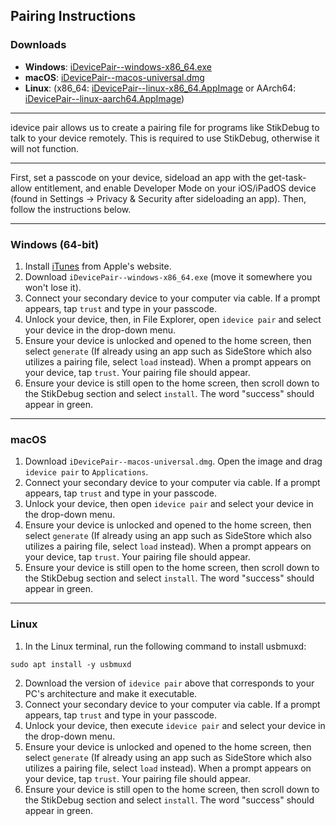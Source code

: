 ## Pairing Instructions

### Downloads
- **Windows**: [iDevicePair--windows-x86_64.exe](https://github.com/jkcoxson/idevice_pair/releases/latest/download/iDevicePair--windows-x86_64.exe)
- **macOS**: [iDevicePair--macos-universal.dmg](https://github.com/jkcoxson/idevice_pair/releases/latest/download/iDevicePair--macos-universal.dmg)
- **Linux**: (x86_64: [iDevicePair--linux-x86_64.AppImage](https://github.com/jkcoxson/idevice_pair/releases/latest/download/iDevicePair--linux-x86_64.AppImage) or AArch64: [iDevicePair--linux-aarch64.AppImage](https://github.com/jkcoxson/idevice_pair/releases/latest/download/iDevicePair--linux-aarch64.AppImage))

---

idevice pair allows us to create a pairing file for programs like StikDebug to talk to your device remotely. This is required to use StikDebug, otherwise it will not function.

---

First, set a passcode on your device, sideload an app with the get-task-allow entitlement, and enable Developer Mode on your iOS/iPadOS device (found in Settings -> Privacy & Security after sideloading an app). Then, follow the instructions below.

---

### Windows (64-bit)

1. Install [iTunes](https://apple.com/itunes/download/win64) from Apple's website.
2. Download `iDevicePair--windows-x86_64.exe` (move it somewhere you won't lose it).
3. Connect your secondary device to your computer via cable. If a prompt appears, tap `trust` and type in your passcode.
4. Unlock your device, then, in File Explorer, open `idevice pair` and select your device in the drop-down menu.
5. Ensure your device is unlocked and opened to the home screen, then select `generate` (If already using an app such as SideStore which also utilizes a pairing file, select `load` instead). When a prompt appears on your device, tap `trust`. Your pairing file should appear.
6. Ensure your device is still open to the home screen, then scroll down to the StikDebug section and select `install`. The word "success" should appear in green.

---

### macOS

1. Download `iDevicePair--macos-universal.dmg`. Open the image and drag `idevice pair` to `Applications`.
2. Connect your secondary device to your computer via cable. If a prompt appears, tap `trust` and type in your passcode.
3. Unlock your device, then open `idevice pair` and select your device in the drop-down menu.
4. Ensure your device is unlocked and opened to the home screen, then select `generate` (If already using an app such as SideStore which also utilizes a pairing file, select `load` instead). When a prompt appears on your device, tap `trust`. Your pairing file should appear.
5. Ensure your device is still open to the home screen, then scroll down to the StikDebug section and select `install`. The word "success" should appear in green.

---

### Linux

1. In the Linux terminal, run the following command to install usbmuxd:
```
sudo apt install -y usbmuxd
```
2. Download the version of `idevice pair` above that corresponds to your PC's architecture and make it executable.
3. Connect your secondary device to your computer via cable. If a prompt appears, tap `trust` and type in your passcode.
4. Unlock your device, then execute `idevice pair` and select your device in the drop-down menu.
5. Ensure your device is unlocked and opened to the home screen, then select `generate` (If already using an app such as SideStore which also utilizes a pairing file, select `load` instead). When a prompt appears on your device, tap `trust`. Your pairing file should appear.
6. Ensure your device is still open to the home screen, then scroll down to the StikDebug section and select `install`. The word "success" should appear in green.
